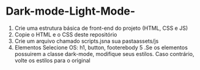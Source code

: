 # Dark-mode-Light-Mode-

1. Crie uma estrutura básica de front-end do projeto (HTML, CSS e JS)
2. Copie o HTML e o CSS deste repositório
3. Crie um arquivo chamado scripts.jsna sua pastaassets/js
4. Elementos Selecione OS: h1, button, footerebody
5 .Se os elementos possuirem a classe dark-mode, modifique seus estilos. Caso contrário, volte os estilos para o original
